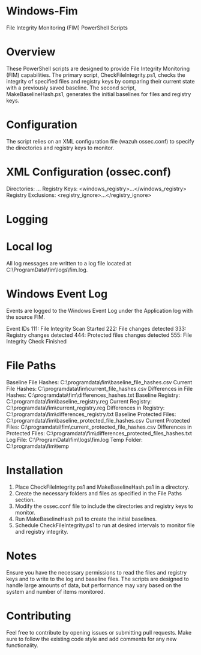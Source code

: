 # Windows-Fim
File Integrity Monitoring (FIM) PowerShell Scripts 

# Overview
These PowerShell scripts are designed to provide File Integrity Monitoring (FIM) capabilities. The primary script, CheckFileIntegrity.ps1, checks the integrity of specified files and registry keys by comparing their current state with a previously saved baseline. The second script, MakeBaselineHash.ps1, generates the initial baselines for files and registry keys.

# Configuration
The script relies on an XML configuration file (wazuh ossec.conf) to specify the directories and registry keys to monitor.

# XML Configuration (ossec.conf)
Directories: <syscheck><directories>...</directories></syscheck>
Registry Keys: <syscheck><windows_registry>...</windows_registry></syscheck>
Registry Exclusions: <syscheck><registry_ignore>...</registry_ignore></syscheck>
# Logging
# Local log
All log messages are written to a log file located at C:\ProgramData\fim\logs\fim.log.

# Windows Event Log
Events are logged to the Windows Event Log under the Application log with the source FIM.

Event IDs
111: File Integrity Scan Started
222: File changes detected
333: Registry changes detected
444: Protected files changes detected
555: File Integrity Check Finished

# File Paths
Baseline File Hashes: C:\programdata\fim\baseline_file_hashes.csv
Current File Hashes: C:\programdata\fim\current_file_hashes.csv
Differences in File Hashes: C:\programdata\fim\differences_hashes.txt
Baseline Registry: C:\programdata\fim\baseline_registry.reg
Current Registry: C:\programdata\fim\current_registry.reg
Differences in Registry: C:\programdata\fim\differences_registry.txt
Baseline Protected Files: C:\programdata\fim\baseline_protected_file_hashes.csv
Current Protected Files: C:\programdata\fim\current_protected_file_hashes.csv
Differences in Protected Files: C:\programdata\fim\differences_protected_files_hashes.txt
Log File: C:\ProgramData\fim\logs\fim.log
Temp Folder: C:\programdata\fim\temp

# Installation
1. Place CheckFileIntegrity.ps1 and MakeBaselineHash.ps1 in a directory.
2. Create the necessary folders and files as specified in the File Paths section.
3. Modify the ossec.conf file to include the directories and registry keys to monitor.
4. Run MakeBaselineHash.ps1 to create the initial baselines.
5. Schedule CheckFileIntegrity.ps1 to run at desired intervals to monitor file and registry integrity.

# Notes
Ensure you have the necessary permissions to read the files and registry keys and to write to the log and baseline files.
The scripts are designed to handle large amounts of data, but performance may vary based on the system and number of items monitored.

# Contributing
Feel free to contribute by opening issues or submitting pull requests. Make sure to follow the existing code style and add comments for any new functionality.